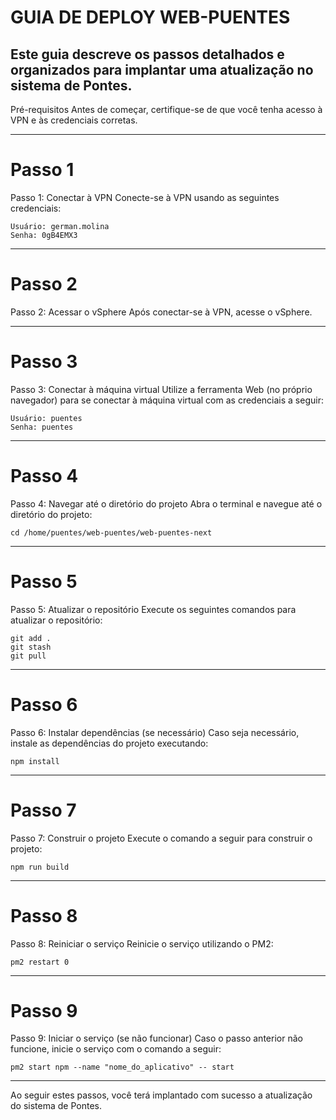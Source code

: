 # GUIA DE DEPLOY WEB-PUENTES
Este guia descreve os passos detalhados e organizados para implantar uma atualização no sistema de Pontes.
-----

Pré-requisitos
Antes de começar, certifique-se de que você tenha acesso à VPN e às credenciais corretas.

-----

# Passo 1
Passo 1: Conectar à VPN
Conecte-se à VPN usando as seguintes credenciais:
```
Usuário: german.molina
Senha: 0gB4EMX3
```

-----
# Passo 2

Passo 2: Acessar o vSphere
Após conectar-se à VPN, acesse o vSphere.

-----
# Passo 3

Passo 3: Conectar à máquina virtual
Utilize a ferramenta Web (no próprio navegador) para se conectar à máquina virtual com as credenciais a seguir:

```
Usuário: puentes
Senha: puentes
```

-----
# Passo 4

Passo 4: Navegar até o diretório do projeto
Abra o terminal e navegue até o diretório do projeto:

```
cd /home/puentes/web-puentes/web-puentes-next
```
-----
# Passo 5

Passo 5: Atualizar o repositório
Execute os seguintes comandos para atualizar o repositório:

```
git add .
git stash
git pull
```

-----
# Passo 6

Passo 6: Instalar dependências (se necessário)
Caso seja necessário, instale as dependências do projeto executando:

```
npm install
```

-----

# Passo 7

Passo 7: Construir o projeto
Execute o comando a seguir para construir o projeto:

```
npm run build
```

-----

# Passo 8

Passo 8: Reiniciar o serviço
Reinicie o serviço utilizando o PM2:

```
pm2 restart 0
```
------

# Passo 9

Passo 9: Iniciar o serviço (se não funcionar)
Caso o passo anterior não funcione, inicie o serviço com o comando a seguir:

```
pm2 start npm --name "nome_do_aplicativo" -- start
````

------

Ao seguir estes passos, você terá implantado com sucesso a atualização do sistema de Pontes.